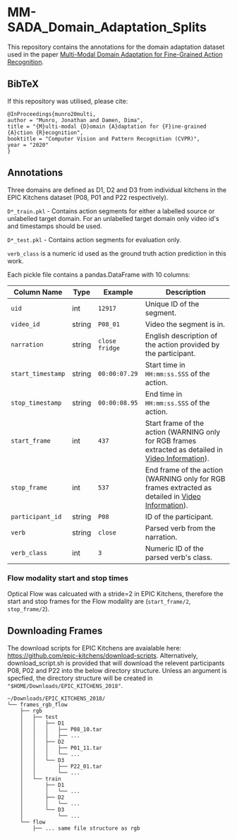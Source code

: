 # MM-SADA_Domain_Adaptation_Splits
This repository contains the annotations for the domain adaptation dataset used in the paper [Multi-Modal Domain Adaptation for Fine-Grained Action Recognition](https://arxiv.org/abs/2001.09691). 


## BibTeX
If this repository was utilised, please cite:
```
@InProceedings{munro20multi,
author = "Munro, Jonathan and Damen, Dima",
title = "{M}ulti-modal {D}omain {A}daptation for {F}ine-grained {A}ction {R}ecognition",
booktitle = "Computer Vision and Pattern Recognition (CVPR)",
year = "2020"
}
```

## Annotations
Three domains are defined as D1, D2 and D3 from individual kitchens in the EPIC Kitchens dataset (P08, P01 and P22 respectively).

`D*_train.pkl` - Contains action segments for either a labelled source or unlabelled target domain. For an unlabelled target domain only video id's and timestamps should be used.

`D*_test.pkl`  - Contains action segments for evaluation only.

`verb_class` is a numeric id used as the ground truth action prediction in this work.

Each pickle file contains a pandas.DataFrame with 10 columns:

| Column Name         | Type                         | Example          | Description                                                                                                           |
| ------------------- | ---------------------------- | ---------------- | --------------------------------------------------------------------------------------------------------------------- |
| `uid`               | int                          | `12917`           | Unique ID of the segment.                                                                                             |
| `video_id`          | string                       | `P08_01`         | Video the segment is in.                                                                                              |
| `narration`         | string                       | `close fridge`   | English description of the action provided by the participant.                                                        |
| `start_timestamp`   | string                       | `00:00:07.29`   | Start time in `HH:mm:ss.SSS` of the action.                                                                           |
| `stop_timestamp`    | string                       | `00:00:08.95`   | End time in `HH:mm:ss.SSS` of the action.                                                                             |
| `start_frame`       | int                          | `437`          | Start frame of the action (WARNING only for RGB frames extracted as detailed in [Video Information](https://github.com/epic-kitchens/annotations/#video-information)). |
| `stop_frame`        | int                          | `537`          | End frame of the action (WARNING only for RGB frames  extracted as detailed in [Video Information](https://github.com/epic-kitchens/annotations/#video-information)).  |
| `participant_id`    | string                       | `P08`            | ID of the participant.                                                                                                |
| `verb`              | string                       | `close`          | Parsed verb from the narration.                                                                                       |
| `verb_class`        | int                          | `3`              | Numeric ID of the parsed verb's class.          

### Flow modality start and stop times
Optical Flow was calcuated with a stride=2 in EPIC Kitchens, therefore the start and stop frames for the Flow modality are (`start_frame/2`, `stop_frame/2`).

## Downloading Frames
The download scripts for EPIC Kitchens are avaialable here: https://github.com/epic-kitchens/download-scripts. Alternatively, download_script.sh is provided that will download the relevent participants P08, P02 and P22 into the below directory structure. Unless an argument is specfied, the directory structure will be created in `"$HOME/Downloads/EPIC_KITCHENS_2018"`.


```
~/Downloads/EPIC_KITCHENS_2018/
└── frames_rgb_flow
    ├── rgb
    │   ├── test
    │   │   ├── D1
    │   │   │   ├── P08_10.tar
    │   │   │   ├── ...
    │   │   ├── D2
    │   │   │   ├── P01_11.tar
    │   │   │   └── ...
    │   │   └── D3
    │   │       ├── P22_01.tar
    │   │       └── ...
    │   └── train
    │       ├── D1
    │       │   └── ...
    │       ├── D2
    │       │   └── ...
    │       └── D3
    │           └── ...
    └── flow
        ├── ... same file structure as rgb

```
